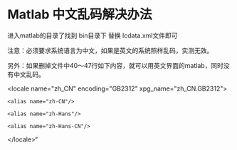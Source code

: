# Matlab 中文乱码解决办法

进入matlab的目录了找到 bin目录下 
替换 lcdata.xml文件即可

注意：必须要求系统语言为中文，如果是英文的系统照样乱码，实测无效。

另外：如果删掉文件中40～47行如下内容，就可以用英文界面的matlab，同时没有中文乱码。

\<locale name="zh_CN" encoding="GB2312" xpg_name="zh_CN.GB2312">

	<alias name="zh-CN"/>

	<alias name="zh-Hans"/>

	<alias name="zh-Hans-CN"/>

\</locale>“
